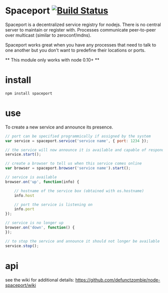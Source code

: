 # Spaceport [![Build Status](https://secure.travis-ci.org/defunctzombie/node-spaceport.png?branch=master)](http://travis-ci.org/defunctzombie/node-spaceport)

Spaceport is a decentralized service registry for nodejs. There is no central server to maintain or register with. Processes communicate peer-to-peer over multicast (similar to zeroconf/mdns).

Spaceport works great when you have any processes that need to talk to one another but you don't want to predefine their locations or ports.

** This module only works with node 0.10+ **

# install

```
npm install spaceport
```

# use

To create a new service and announce its presence.

```javascript
// port can be specified programmically if assigned by the system
var service = spaceport.service('service name', { port: 1234 });

// the service will now announce it is available and capable of responding to requests
service.start();

// create a browser to tell us when this service comes online
var browser = spaceport.browser('service name').start();

// service is available
browser.on('up', function(info) {

    // hostname of the service box (obtained with os.hostname)
    info.host

    // port the service is listening on
    info.port
});

// service is no longer up
browser.on('down', function() {
});

// to stop the service and announce it should not longer be available
service.stop();
```

# api

see the wiki for additional details: https://github.com/defunctzombie/node-spaceport/wiki

